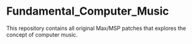 # Fundamental_Computer_Music
This repository contains all original Max/MSP patches that explores the concept of computer music. 
